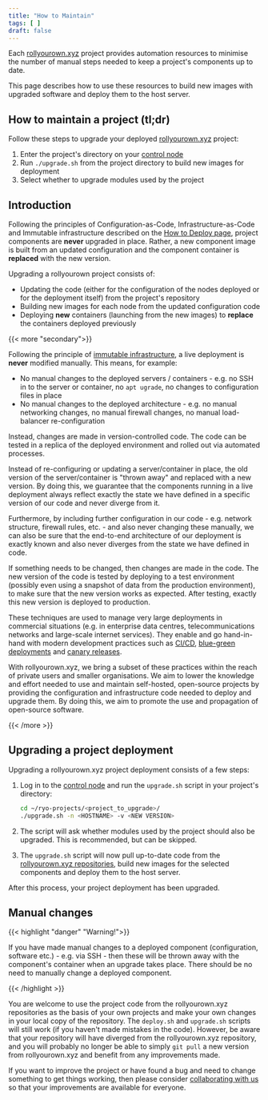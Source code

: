 ```yaml
---
title: "How to Maintain"
tags: [ ]
draft: false
---
```


Each [rollyourown.xyz](https://rollyourown.xyz) project provides automation resources to minimise the number of manual steps needed to keep a project's components up to date.

This page describes how to use these resources to build new images with upgraded software and deploy them to the host server.

<!--more-->

## How to maintain a project (tl;dr)

Follow these steps to upgrade your deployed [rollyourown.xyz](https://rollyourown.xyz) project:

1. Enter the project's directory on your [control node](/rollyourown/projects/control_node)
2. Run `./upgrade.sh` from the project directory to build new images for deployment
3. Select whether to upgrade modules used by the project

## Introduction

Following the principles of Configuration-as-Code, Infrastructure-as-Code and Immutable infrastructure described on the [How to Deploy page](/rollyourown/projects/how_to_deploy/#introduction), project components are **never** upgraded in place. Rather, a new component image is built from an updated configuration and the component container is **replaced** with the new version.

Upgrading a rollyourown project consists of:

- Updating the code (either for the configuration of the nodes deployed or for the deployment itself) from the project's repository
- Building new images for each node from the updated configuration code
- Deploying **new** containers (launching from the new images) to **replace** the containers deployed previously

{{< more "secondary">}}

Following the principle of [immutable infrastructure](https://www.digitalocean.com/community/tutorials/what-is-immutable-infrastructure), a live deployment is **never** modified manually. This means, for example:

- No manual changes to the deployed servers / containers - e.g. no SSH in to the server or container, no `apt ugrade`, no changes to configuration files in place
- No manual changes to the deployed architecture - e.g. no manual networking changes, no manual firewall changes, no manual load-balancer re-configuration

Instead, changes are made in version-controlled code. The code can be tested in a replica of the deployed environment and rolled out via automated processes.

Instead of re-configuring or updating a server/container in place, the old version of the server/container is "thrown away" and replaced with a new version. By doing this, we guarantee that the components running in a live deployment always reflect exactly the state we have defined in a specific version of our code and never diverge from it.

Furthermore, by including further configuration in our code - e.g. network structure, firewall rules, etc. - and also never changing these manually, we can also be sure that the end-to-end architecture of our deployment is exactly known and also never diverges from the state we have defined in code.

If something needs to be changed, then changes are made in the code. The new version of the code is tested by deploying to a test environment (possibly even using a snapshot of data from the production environment), to make sure that the new version works as expected. After testing, exactly this new version is deployed to production.

These techniques are used to manage very large deployments in commercial situations (e.g. in enterprise data centres, telecommunications networks and large-scale internet services). They enable and go hand-in-hand with modern development practices such as [CI/CD](https://www.redhat.com/en/topics/devops/what-is-ci-cd), [blue-green deployments](https://martinfowler.com/bliki/BlueGreenDeployment.html) and [canary releases](https://martinfowler.com/bliki/CanaryRelease.html).

With rollyourown.xyz, we bring a subset of these practices within the reach of private users and smaller organisations. We aim to lower the knowledge and effort needed to use and maintain self-hosted, open-source projects by providing the configuration and infrastructure code needed to deploy and upgrade them. By doing this, we aim to promote the use and propagation of open-source software.

{{< /more >}}

## Upgrading a project deployment

Upgrading a rollyourown.xyz project deployment consists of a few steps:

1. Log in to the [control node](/rollyourown/projects/control_node) and run the `upgrade.sh` script in your project's directory:

    ```bash
    cd ~/ryo-projects/<project_to_upgrade>/
    ./upgrade.sh -n <HOSTNAME> -v <NEW VERSION>
    ```

2. The script will ask whether modules used by the project should also be upgraded. This is recommended, but can be skipped.

3. The `upgrade.sh` script will now pull up-to-date code from the [rollyourown.xyz repositories](/collaborate/repositories), build new images for the selected components and deploy them to the host server.

After this process, your project deployment has been upgraded.

## Manual changes

{{< highlight "danger" "Warning!">}}

If you have made manual changes to a deployed component (configuration, software etc.) - e.g. via SSH - then these will be thrown away with the component's container when an upgrade takes place. There should be no need to manually change a deployed component.

{{< /highlight >}}

You are welcome to use the project code from the rollyourown.xyz repositories as the basis of your own projects and make your own changes in your local copy of the repository. The `deploy.sh` and `upgrade.sh` scripts will still work (if you haven't made mistakes in the code). However, be aware that your repository will have diverged from the rollyourown.xyz repository, and you will probably no longer be able to simply `git pull` a new version from rollyourown.xyz and benefit from any improvements made.

If you want to improve the project or have found a bug and need to change something to get things working, then please consider [collaborating with us](/collaborate) so that your improvements are available for everyone.
